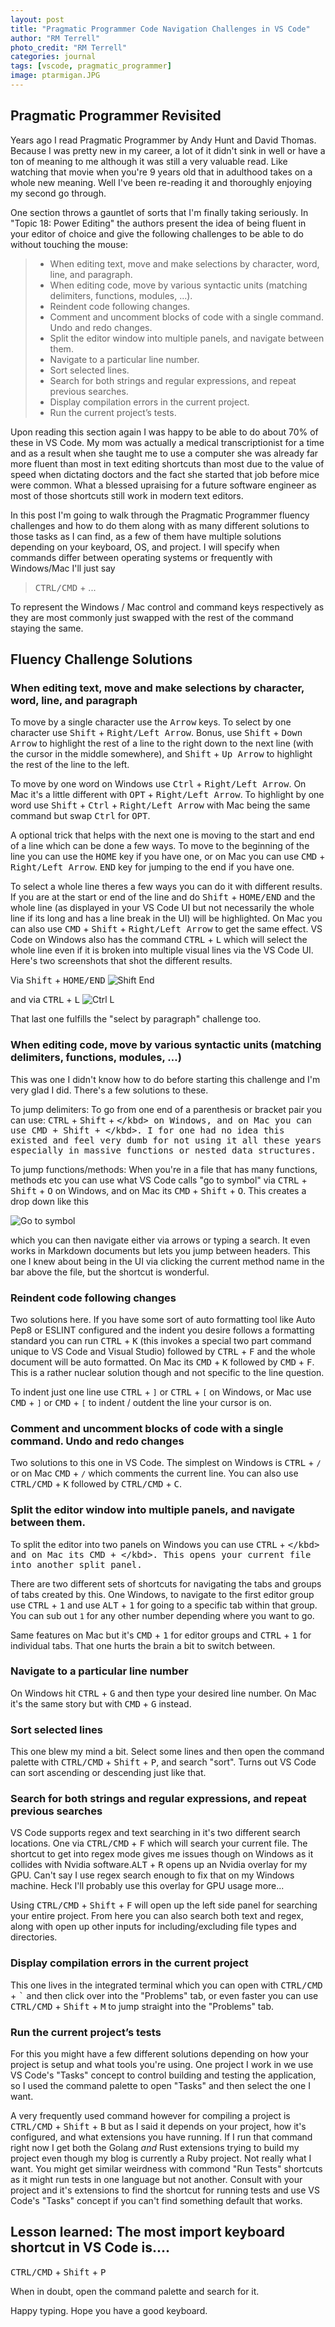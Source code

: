 ```yaml
---
layout: post
title: "Pragmatic Programmer Code Navigation Challenges in VS Code"
author: "RM Terrell"
photo_credit: "RM Terrell"
categories: journal
tags: [vscode, pragmatic_programmer]
image: ptarmigan.JPG
---
```


## Pragmatic Programmer Revisited

Years ago I read Pragmatic Programmer by Andy Hunt and David Thomas. Because I was pretty new in my career, a lot of it didn't sink in well or have a ton of meaning to me although it was still a very valuable read. Like watching that movie when you're 9 years old that in adulthood takes on a whole new meaning. Well I've been re-reading it and thoroughly enjoying my second go through.

One section throws a gauntlet of sorts that I'm finally taking seriously. In "Topic 18: Power Editing" the authors present the idea of being fluent in your editor of choice and give the following challenges to be able to do without touching the mouse:

> - When editing text, move and make selections by character, word, line, and paragraph.
> - When editing code, move by various syntactic units (matching delimiters, functions, modules, …).
> - Reindent code following changes.
> - Comment and uncomment blocks of code with a single command. Undo and redo changes.
> - Split the editor window into multiple panels, and navigate between them.
> - Navigate to a particular line number.
> - Sort selected lines.
> - Search for both strings and regular expressions, and repeat previous searches.
> - Display compilation errors in the current project.
> - Run the current project’s tests.

Upon reading this section again I was happy to be able to do about 70% of these in VS Code. My mom was actually a medical transcriptionist for a time and as a result when she taught me to use a computer she was already far more fluent than most in text editing shortcuts than most due to the value of speed when dictating doctors and the fact she started that job before mice were common. What a blessed upraising for a future software engineer as most of those shortcuts still work in modern text editors.

In this post I'm going to walk through the Pragmatic Programmer fluency challenges and how to do them along with as many different solutions to those tasks as I can find, as a few of them have multiple solutions depending on your keyboard, OS, and project. I will specify when commands differ between operating systems or frequently with Windows/Mac I'll just say

> <kbd>CTRL/CMD</kbd> + ...

To represent the Windows / Mac control and command keys respectively as they are most commonly just swapped with the rest of the command staying the same.


## Fluency Challenge Solutions

### When editing text, move and make selections by character, word, line, and paragraph

To move by a single character use the <kbd>Arrow</kbd> keys. To select by one character use <kbd>Shift</kbd> + <kbd>Right/Left Arrow</kbd>. Bonus, use <kbd>Shift</kbd> + <kbd>Down Arrow</kbd> to highlight the rest of a line to the right down to the next line (with the cursor in the middle somewhere), and <kbd>Shift</kbd> + <kbd>Up Arrow</kbd> to highlight the rest of the line to the left.

To move by one word on Windows use <kbd>Ctrl</kbd> + <kbd>Right/Left Arrow</kbd>. On Mac it's a little different with <kbd>OPT</kbd> + <kbd>Right/Left Arrow</kbd>. To highlight by one word use <kbd>Shift</kbd> + <kbd>Ctrl</kbd> + <kbd>Right/Left Arrow</kbd> with Mac being the same command but swap <kbd>Ctrl</kbd> for <kbd>OPT</kbd>.

A optional trick that helps with the next one is moving to the start and end of a line which can be done a few ways. To move to the beginning of the line you can use the <kbd>HOME</kbd> key if you have one, or on Mac you can use <kbd>CMD</kbd> + <kbd>Right/Left Arrow</kbd>. <kbd>END</kbd> key for jumping to the end if you have one.

To select a whole line theres a few ways you can do it with different results. If you are at the start or end of the line and do <kbd>Shift</kbd> + <kbd>HOME/END</kbd> and the whole line (as displayed in your VS Code UI but not necessarily the whole line if its long and has a line break in the UI) will be highlighted. On Mac you can also use <kbd>CMD</kbd> + <kbd>Shift</kbd> + <kbd>Right/Left Arrow</kbd> to get the same effect. VS Code on Windows also has the command <kbd>CTRL</kbd> + <kbd>L</kbd> which will select the whole line even if it is broken into multiple visual lines via the VS Code UI. Here's two screenshots that shot the different results.

Via <kbd>Shift</kbd> + <kbd>HOME/END</kbd>
![Shift End](/assets/img/prag_prog_navigation/shift_end.png)

and via <kbd>CTRL</kbd> + <kbd>L</kbd>
![Ctrl L](/assets/img/prag_prog_navigation/control_l.png)


That last one fulfills the "select by paragraph" challenge too.


### When editing code, move by various syntactic units (matching delimiters, functions, modules, …)

This was one I didn't know how to do before starting this challenge and I'm very glad I did. There's a few solutions to these.

To jump delimiters: To go from one end of a parenthesis or bracket pair you can use: <kbd>CTRL</kbd> + <kbd>Shift</kbd> + <kbd>\</kbd> on Windows, and on Mac you can use <kbd>CMD</kbd> + <kbd>Shift</kbd> + <kbd>\</kbd>. I for one had no idea this existed and feel very dumb for not using it all these years especially in massive functions or nested data structures.

To jump functions/methods: When you're in a file that has many functions, methods etc you can use what VS Code calls "go to symbol" via <kbd>CTRL</kbd> + <kbd>Shift</kbd> + <kbd>O</kbd> on Windows, and on Mac its <kbd>CMD</kbd> + <kbd>Shift</kbd> + <kbd>O</kbd>. This creates a drop down like this

![Go to symbol](/assets/img/prag_prog_navigation/go_to_symbol.png)

which you can then navigate either via arrows or typing a search. It even works in Markdown documents but lets you jump between headers. This one I knew about being in the UI via clicking the current method name in the bar above the file, but the shortcut is wonderful.


### Reindent code following changes

Two solutions here. If you have some sort of auto formatting tool like Auto Pep8 or ESLINT configured and the indent you desire follows a formatting standard you can run <kbd>CTRL</kbd> + <kbd>K</kbd> (this invokes a special two part command unique to VS Code and Visual Studio) followed by <kbd>CTRL</kbd> + <kbd>F</kbd> and the whole document will be auto formatted. On Mac its <kbd>CMD</kbd> + <kbd>K</kbd> followed by <kbd>CMD</kbd> + <kbd>F</kbd>. This is a rather nuclear solution though and not specific to the line question.

To indent just one line use <kbd>CTRL</kbd> + <kbd>`]`</kbd> or <kbd>CTRL</kbd> + <kbd>`[`</kbd> on Windows, or Mac use <kbd>CMD</kbd> + <kbd>`]`</kbd> or <kbd>CMD</kbd> + <kbd>`[`</kbd> to indent / outdent the line your cursor is on.


### Comment and uncomment blocks of code with a single command. Undo and redo changes

Two solutions to this one in VS Code. The simplest on Windows is <kbd>CTRL</kbd> + <kbd>`/`</kbd> or on Mac <kbd>CMD</kbd> + <kbd>`/`</kbd> which comments the current line. You can also use <kbd>CTRL/CMD</kbd> + <kbd>K</kbd> followed by <kbd>CTRL/CMD</kbd> + <kbd>C</kbd>.


### Split the editor window into multiple panels, and navigate between them.

To split the editor into two panels on Windows you can use <kbd>CTRL</kbd> + <kbd>\</kbd> and on Mac its <kbd>CMD</kbd> + <kbd>\</kbd>. This opens your current file into another split panel.

There are two different sets of shortcuts for navigating the tabs and groups of tabs created by this. One Windows, to navigate to the first editor group use <kbd>CTRL</kbd> + <kbd>1</kbd> and use <kbd>ALT</kbd> + <kbd>1</kbd> for going to a specific tab within that group. You can sub out `1` for any other number depending where you want to go.

Same features on Mac but it's <kbd>CMD</kbd> + <kbd>1</kbd> for editor groups and <kbd>CTRL</kbd> + <kbd>1</kbd> for individual tabs. That one hurts the brain a bit to switch between.


### Navigate to a particular line number

On Windows hit <kbd>CTRL</kbd> + <kbd>G</kbd> and then type your desired line number. On Mac it's the same story but with <kbd>CMD</kbd> + <kbd>G</kbd> instead.


### Sort selected lines

This one blew my mind a bit. Select some lines and then open the command palette with <kbd>CTRL/CMD</kbd> + <kbd>Shift</kbd> + <kbd>P</kbd>, and search "sort". Turns out VS Code can sort ascending or descending just like that.


### Search for both strings and regular expressions, and repeat previous searches

VS Code supports regex and text searching in it's two different search locations. One via <kbd>CTRL/CMD</kbd> + <kbd>F</kbd> which will search your current file. The shortcut to get into regex mode gives me issues though on Windows as it collides with Nvidia software.<kbd>ALT</kbd> + <kbd>R</kbd> opens up an Nvidia overlay for my GPU. Can't say I use regex search enough to fix that on my Windows machine. Heck I'll probably use this overlay for GPU usage more...

Using <kbd>CTRL/CMD</kbd> + <kbd>Shift</kbd> + <kbd>F</kbd> will open up the left side panel for searching your entire project. From here you can also search both text and regex, along with open up other inputs for including/excluding file types and directories.

### Display compilation errors in the current project

This one lives in the integrated terminal which you can open with <kbd>CTRL/CMD</kbd> + <kbd>`</kbd> and then click over into the "Problems" tab, or even faster you can use <kbd>CTRL/CMD</kbd> + <kbd>Shift</kbd> + <kbd>M</kbd> to jump straight into the "Problems" tab.


### Run the current project’s tests

For this you might have a few different solutions depending on how your project is setup and what tools you're using. One project I work in we use VS Code's "Tasks" concept to control building and testing the application, so I used the command palette to open "Tasks" and then select the one I want.

A very frequently used command however for compiling a project is <kbd>CTRL/CMD</kbd> + <kbd>Shift</kbd> + <kbd>B</kbd> but as I said it depends on your project, how it's configured, and what extensions you have running. If I run that command right now I get both the Golang _and_ Rust extensions trying to build my project even though my blog is currently a Ruby project. Not really what I want. You might get similar weirdness with commond "Run Tests" shortcuts as it might run tests in one language but not another. Consult with your project and it's extensions to find the shortcut for running tests and use VS Code's "Tasks" concept if you can't find something default that works.


## Lesson learned: The most import keyboard shortcut in VS Code is....

<kbd>CTRL/CMD</kbd> + <kbd>Shift</kbd> + <kbd>P</kbd>

When in doubt, open the command palette and search for it.

Happy typing. Hope you have a good keyboard.
